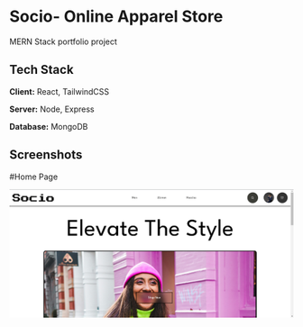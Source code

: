 
# Socio- Online Apparel Store


MERN Stack portfolio project


## Tech Stack

**Client:** React, TailwindCSS

**Server:** Node, Express

**Database:** MongoDB 

## Screenshots

#Home Page

![App Screenshot](frontend/public/HomePage.png)
